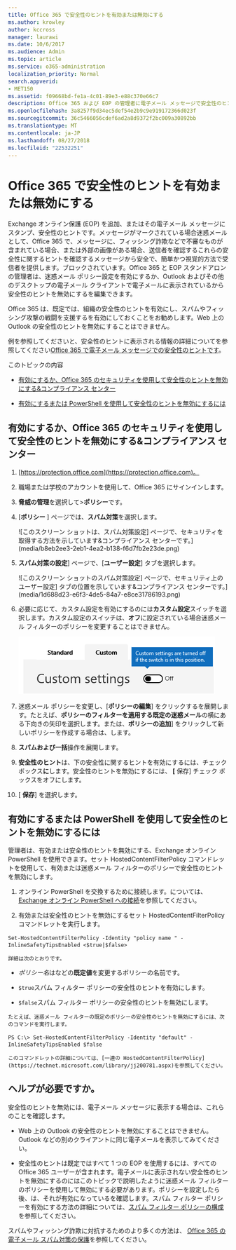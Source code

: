 ```yaml
---
title: Office 365 で安全性のヒントを有効または無効にする
ms.author: krowley
author: kccross
manager: laurawi
ms.date: 10/6/2017
ms.audience: Admin
ms.topic: article
ms.service: o365-administration
localization_priority: Normal
search.appverid:
- MET150
ms.assetid: f09668bd-fe1a-4c01-89e3-e88c370e66c7
description: Office 365 および EOP の管理者に電子メール メッセージで安全性のヒントを無効にする方法を指示します。
ms.openlocfilehash: 3a8257f9d34ec5def54e2b9c9e919172366d023f
ms.sourcegitcommit: 36c5466056cdef6ad2a8d9372f2bc009a30892bb
ms.translationtype: MT
ms.contentlocale: ja-JP
ms.lasthandoff: 08/27/2018
ms.locfileid: "22532251"
---
```

# <a name="enable-or-disable-safety-tips-in-office-365"></a>Office 365 で安全性のヒントを有効または無効にする

Exchange オンライン保護 (EOP) を追加、またはその電子メール メッセージにスタンプ、安全性のヒントです。メッセージがマークされている場合迷惑メールとして、Office 365 で、メッセージに、フィッシング詐欺などで不審なものが含まれている場合、または外部の画像がある場合、送信者を確認するこれらの安全性に関するヒントを確認するメッセージから安全で、簡単かつ視覚的方法で受信者を提供します。ブロックされています。Office 365 と EOP スタンドアロンの管理者は、迷惑メール ポリシー設定を有効にするか、Outlook およびその他のデスクトップの電子メール クライアントで電子メールに表示されているから安全性のヒントを無効にするを編集できます。 
  
Office 365 は、既定では、組織の安全性のヒントを有効にし、スパムやフィッシング攻撃の戦闘を支援するを有効にしておくことをお勧めします。Web 上の Outlook の安全性のヒントを無効にすることはできません。
  
例を参照してくださいと、安全性のヒントに表示される情報の詳細についてを参照してください[Office 365 で電子メール メッセージでの安全性のヒントです](safety-tips-in-office-365.md)。
  
このトピックの内容
  
- [有効にするか、Office 365 のセキュリティを使用して安全性のヒントを無効にする&amp;コンプライアンス センター](enable-or-disable-safety-tips.md#SandCCsafetytip)
    
- [有効にするまたは PowerShell を使用して安全性のヒントを無効にするには](enable-or-disable-safety-tips.md#pshellsafetytip)
    
## <a name="to-enable-or-disable-safety-tips-by-using-the-office-365-security-amp-compliance-center"></a>有効にするか、Office 365 のセキュリティを使用して安全性のヒントを無効にする&amp;コンプライアンス センター
<a name="SandCCsafetytip"> </a>

1. [https://protection.office.com](https://protection.office.com)。
    
2. 職場または学校のアカウントを使用して、Office 365 にサインインします。
    
3. **脅威の管理**を選択して\>**ポリシー**です。 
    
4. [**ポリシー** ] ページでは、**スパム対策**を選択します。
    
    ![このスクリーン ショットは、スパム対策設定] ページで、セキュリティを取得する方法を示しています&amp;コンプライアンス センターです。](media/b8eb2ee3-2eb1-4ea2-b138-f6d7fb2e23de.png)
  
5. **スパム対策の設定**] ページで、[**ユーザー設定**] タブを選択します。 
    
    ![このスクリーン ショットのスパム対策設定] ページで、セキュリティ上のユーザー設定] タブの位置を示しています&amp;コンプライアンス センターです。](media/1d688d23-e6f3-4de5-84a7-e8ce31786193.png)
  
6. 必要に応じて、カスタム設定を有効にするのには**カスタム設定**スイッチを選択します。カスタム設定のスイッチは、**オフ**に設定されている場合迷惑メール フィルターのポリシーを変更することはできません。
    
    ![このスクリーン ショットは、ポリシーの設定がオフになっている独自のスパム対策フィルターを示しています。](media/94f900ad-b556-4a31-a3ac-acfcd72e71b8.png)
  
7. 迷惑メール ポリシーを変更し、[**ポリシーの編集**] をクリックするを展開します。たとえば、**ポリシーのフィルターを適用する既定の迷惑メール**の横にある下向きの矢印を選択します。または、**ポリシーの追加**] をクリックして新しいポリシーを作成する場合は、します。
    
8. **スパムおよび一括**操作を展開します。 
    
9. **安全性のヒント**は、下の安全性に関するヒントを有効にするには、チェック ボックス**に**します。安全性のヒントを無効にするには、 **[** 保存] チェック ボックスをオフにします。 
    
10. [ **保存**] を選択します。
    
## <a name="to-enable-or-disable-safety-tips-by-using-powershell"></a>有効にするまたは PowerShell を使用して安全性のヒントを無効にするには
<a name="pshellsafetytip"> </a>

管理者は、有効または安全性のヒントを無効にする、Exchange オンライン PowerShell を使用できます。セット HostedContentFilterPolicy コマンドレットを使用して、有効または迷惑メール フィルターのポリシーで安全性のヒントを無効にします。
  
1. オンライン PowerShell を交換するために接続します。については、 [Exchange オンライン PowerShell への接続](http://go.microsoft.com/fwlink/p/?LinkId=396554)を参照してください。
    
2. 有効または安全性のヒントを無効にするセット HostedContentFilterPolicy コマンドレットを実行します。
    
  ```
  Set-HostedContentFilterPolicy -Identity "policy name " -InlineSafetyTipsEnabled <$true|$false>
  ```

    詳細は次のとおりです。
    
  -  *ポリシー名*はなどの**既定値**を変更するポリシーの名前です。
    
  -  `$true`スパム フィルター ポリシーの安全性のヒントを有効にします。 
    
  -  `$false`スパム フィルター ポリシーの安全性のヒントを無効にします。 
    
    たとえば、迷惑メール フィルターの既定のポリシーの安全性のヒントを無効にするには、次のコマンドを実行します。
    
  ```
  PS C:\> Set-HostedContentFilterPolicy -Identity "default" -InlineSafetyTipsEnabled $false
  ```

    このコマンドレットの詳細については、[一連の HostedContentFilterPolicy](https://technet.microsoft.com/library/jj200781.aspx)を参照してください。
    
## <a name="still-need-help"></a>ヘルプが必要ですか。
<a name="pshellsafetytip"> </a>

安全性のヒントを無効には、電子メール メッセージに表示する場合は、これらのことを確認します。
  
- Web 上の Outlook の安全性のヒントを無効にすることはできません。Outlook などの別のクライアントに同じ電子メールを表示してみてください。
    
- 安全性のヒントは既定ではすべて 1 つの EOP を使用するには、すべての Office 365 ユーザーが含まれます。電子メールに表示されない安全性のヒントを無効にするのにはこのトピックで説明したように迷惑メール フィルターのポリシーを使用して無効にする必要があります。ポリシーを設定したら後、は、それが有効になっているを確認します。スパム フィルター ポリシーを有効にする方法の詳細については、[スパム フィルター ポリシーの構成](https://technet.microsoft.com/library/jj200684.aspx)を参照してください。
    
スパムやフィッシング詐欺に対抗するためのより多くの方法は、 [Office 365 の電子メール スパム対策の保護](anti-spam-protection.md)を参照してください。
  

